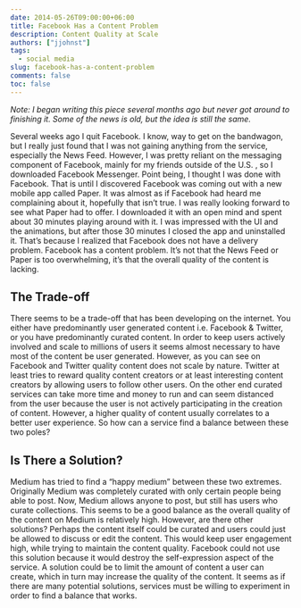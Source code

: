 ```yaml
---
date: 2014-05-26T09:00:00+06:00
title: Facebook Has a Content Problem
description: Content Quality at Scale
authors: ["jjohnst"]
tags:
  - social media
slug: facebook-has-a-content-problem
comments: false
toc: false
---
```


*Note: I began writing this piece several months ago but never got around to finishing it. Some of the news is old, but the idea is still the same.*

Several weeks ago I quit Facebook. I know, way to get on the bandwagon, but I really just found that I was not gaining anything from the service, especially the News Feed. However, I was pretty reliant on the messaging component of Facebook, mainly for my friends outside of the U.S. , so I downloaded Facebook Messenger. Point being, I thought I was done with Facebook. That is until I discovered Facebook was coming out with a new mobile app called Paper. It was almost as if Facebook had heard me complaining about it, hopefully that isn’t true. I was really looking forward to see what Paper had to offer. I downloaded it with an open mind and spent about 30 minutes playing around with it. I was impressed with the UI and the animations, but after those 30 minutes I closed the app and uninstalled it. That’s because I realized that Facebook does not have a delivery problem. Facebook has a content problem. It’s not that the News Feed or Paper is too overwhelming, it’s that the overall quality of the content is lacking.

## The Trade-off
There seems to be a trade-off that has been developing on the internet. You either have predominantly user generated content i.e. Facebook & Twitter, or you have predominantly curated content. In order to keep users actively involved and scale to millions of users it seems almost necessary to have most of the content be user generated. However, as you can see on Facebook and Twitter quality content does not scale by nature. Twitter at least tries to reward quality content creators or at least interesting content creators by allowing users to follow other users. On the other end curated services can take more time and money to run and can seem distanced from the user because the user is not actively participating in the creation of content. However, a higher quality of content usually correlates to a better user experience. So how can a service find a balance between these two poles?

## Is There a Solution?
Medium has tried to find a “happy medium” between these two extremes. Originally Medium was completely curated with only certain people being able to post. Now, Medium allows anyone to post, but still has users who curate collections. This seems to be a good balance as the overall quality of the content on Medium is relatively high. However, are there other solutions? Perhaps the content itself could be curated and users could just be allowed to discuss or edit the content. This would keep user engagement high, while trying to maintain the content quality. Facebook could not use this solution because it would destroy the self-expression aspect of the service. A solution could be to limit the amount of content a user can create, which in turn may increase the quality of the content. It seems as if there are many potential solutions, services must be willing to experiment in order to find a balance that works.